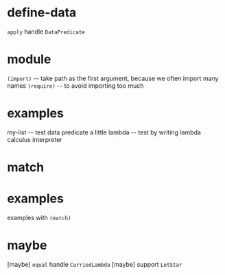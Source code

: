 # define-data

`apply` handle `DataPredicate`

# module

`(import)` -- take path as the first argument, because we often import many names
`(require)` -- to avoid importing too much

# examples

my-list -- test data predicate a little
lambda -- test by writing lambda calculus interpreter

# match

# examples

examples with `(match)`

# maybe

[maybe] `equal` handle `CurriedLambda`
[maybe] support `LetStar`
